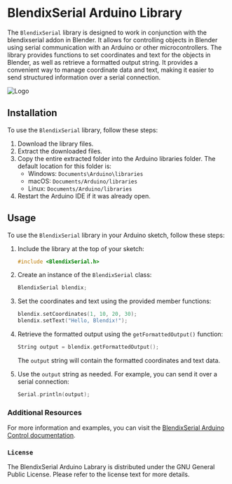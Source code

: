 

# BlendixSerial Arduino Library

The `BlendixSerial` library is designed to work in conjunction with the blendixserial addon in Blender. It allows for controlling objects in Blender using serial communication with an Arduino or other microcontrollers. The library provides functions to set coordinates and text for the objects in Blender, as well as retrieve a formatted output string. It provides a convenient way to manage coordinate data and text, making it easier to send structured information over a serial connection.

![Logo](https://blogger.googleusercontent.com/img/b/R29vZ2xl/AVvXsEiGNnVIOoxRX6aHYeYyJ0QT1i-QVphdHVB9fmAdPQVGwlD4HLYs93XxYV8hMtnX7M0Fbh6QGxYiTzH3nqEpBvtBv-oQIS1FbCINqn-kJT9jQJuKrZRC8IeuqhR9G8-Qub3etiKLiZpXQWW7nBNOSh9DgJjOKsocKliayJhjwk3nYN6wXpbzSjopdccC/s16000/blendixserial.png)


## Installation

To use the `BlendixSerial` library, follow these steps:

1. Download the library files.
2. Extract the downloaded files.
3. Copy the entire extracted folder into the Arduino libraries folder. The default location for this folder is:
   - Windows: `Documents\Arduino\libraries`
   - macOS: `Documents/Arduino/libraries`
   - Linux: `Documents/Arduino/libraries`
4. Restart the Arduino IDE if it was already open.

## Usage

To use the `BlendixSerial` library in your Arduino sketch, follow these steps:

1. Include the library at the top of your sketch:

   ```cpp
   #include <BlendixSerial.h>
   ```

2. Create an instance of the `BlendixSerial` class:

   ```cpp
   BlendixSerial blendix;
   ```

3. Set the coordinates and text using the provided member functions:

   ```cpp
   blendix.setCoordinates(1, 10, 20, 30);
   blendix.setText("Hello, Blendix!");
   ```

4. Retrieve the formatted output using the `getFormattedOutput()` function:

   ```cpp
   String output = blendix.getFormattedOutput();
   ```

   The `output` string will contain the formatted coordinates and text data.

5. Use the `output` string as needed. For example, you can send it over a serial connection:

   ```cpp
   Serial.println(output);
   ```



### Additional Resources
For more information and examples, you can visit the [BlendixSerial Arduino Control documentation](https://electronicstree.com/arduino-library-for-blendixserial-addon/).


### `License`
The BlendixSerial Arduino Labrary is distributed under the GNU General Public License. Please refer to the license text for more details.
